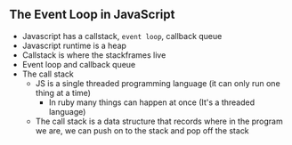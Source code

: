 ## The Event Loop in JavaScript
* Javascript has a callstack, `event loop`, callback queue
* Javascript runtime is a heap
* Callstack is where the stackframes live
* Event loop and callback queue
* The call stack
  * JS is a single threaded programming language (it can only run one thing at a time)
    * In ruby many things can happen at once (It's a threaded language)
  * The call stack is a data structure that records where in the program we are, we can push on to the stack and pop off the stack
  